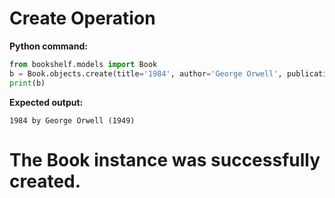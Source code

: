 # Create Operation

**Python command:**
```python
from bookshelf.models import Book
b = Book.objects.create(title='1984', author='George Orwell', publication_year=1949)
print(b)
```

**Expected output:**
```
1984 by George Orwell (1949)
```

# The Book instance was successfully created.
